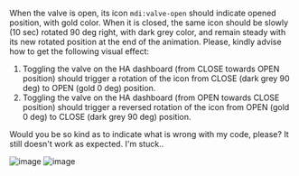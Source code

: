 When the valve is open, its icon `mdi:valve-open` should indicate opened position, with gold color. When it is closed, the same icon should be slowly (10 sec) rotated 90 deg right, with dark grey color, and remain steady with its new rotated position at the end of the animation. Please, kindly advise how to get the following visual effect:
1. Toggling the valve on the HA dashboard (from CLOSE towards OPEN position) should trigger a rotation of the icon from CLOSE (dark grey 90 deg) to OPEN (gold 0 deg) position. 
2. Toggling the valve on the HA dashboard (from OPEN towards CLOSE position) should trigger a reversed rotation of the icon from OPEN (gold 0 deg) to CLOSE (dark grey 90 deg) position. 

Would you be so kind as to indicate what is wrong with my code, please? It still doesn't work as expected. I'm stuck..

![image](https://user-images.githubusercontent.com/87784133/152643842-2052068b-01fc-4b98-b550-493c605277c7.png)
![image](https://user-images.githubusercontent.com/87784133/152643938-2d2af0d7-fc83-48e9-b1f9-441edc06ac16.png)

